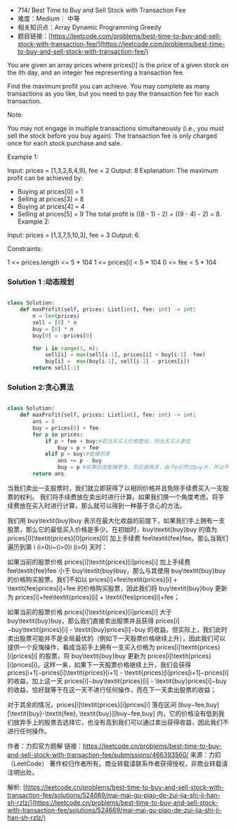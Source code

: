 * 714/ Best Time to Buy and Sell Stock with Transaction Fee
* 难度：Medium｜ 中等
* 相关知识点：Array Dynamic Programming Greedy
* 题目链接：[https://leetcode.com/problems/best-time-to-buy-and-sell-stock-with-transaction-fee/](https://leetcode.com/problems/best-time-to-buy-and-sell-stock-with-transaction-fee/)

You are given an array prices where prices[i] is the price of a given stock on the ith day, and an integer fee representing a transaction fee.

Find the maximum profit you can achieve. You may complete as many transactions as you like, but you need to pay the transaction fee for each transaction.

Note:

You may not engage in multiple transactions simultaneously (i.e., you must sell the stock before you buy again).
The transaction fee is only charged once for each stock purchase and sale.
 

Example 1:

Input: prices = [1,3,2,8,4,9], fee = 2
Output: 8
Explanation: The maximum profit can be achieved by:
- Buying at prices[0] = 1
- Selling at prices[3] = 8
- Buying at prices[4] = 4
- Selling at prices[5] = 9
The total profit is ((8 - 1) - 2) + ((9 - 4) - 2) = 8.
Example 2:

Input: prices = [1,3,7,5,10,3], fee = 3
Output: 6
 

Constraints:

1 <= prices.length <= 5 * 104
1 <= prices[i] < 5 * 104
0 <= fee < 5 * 104


### Solution 1 :动态规划
```python

class Solution:
    def maxProfit(self, prices: List[int], fee: int) -> int:
        n = len(prices)
        sell = [0] * n
        buy = [0] * n
        buy[0] = -prices[0]

        for i in range(1, n):
            sell[i] = max(sell[i-1], prices[i] + buy[i-1] -fee)
            buy[i] =  max(buy[i-1], sell[i-1] - prices[i])
        return sell[-1]
```


### Solution 2:贪心算法
```python

class Solution:
    def maxProfit(self, prices: List[int], fee: int) -> int:
        ans = 0
        buy = prices[0] + fee
        for p in prices:
            if p + fee < buy:#若当天买入价格更低，则当天买入更优
                buy = p + fee
            elif p > buy:#能赚则卖
                ans += p - buy 
                buy = p #如果后面能赚更多，则后面再卖，由于p必然比buy大，所以不影响后续买入
        return ans
```
当我们卖出一支股票时，我们就立即获得了以相同价格并且免除手续费买入一支股票的权利。
我们将手续费放在卖出时进行计算。如果我们换一个角度考虑，将手续费放在买入时进行计算，那么就可以得到一种基于贪心的方法。

我们用 buy\textit{buy}buy 表示在最大化收益的前提下，如果我们手上拥有一支股票，那么它的最低买入价格是多少。在初始时，buy\textit{buy}buy 的值为 prices[0]\textit{prices}[0]prices[0] 加上手续费 fee\textit{fee}fee。那么当我们遍历到第 i (i>0)i~(i>0)i (i>0) 天时：

如果当前的股票价格 prices[i]\textit{prices}[i]prices[i] 加上手续费 fee\textit{fee}fee 小于 buy\textit{buy}buy，那么与其使用 buy\textit{buy}buy 的价格购买股票，我们不如以 prices[i]+fee\textit{prices}[i] + \textit{fee}prices[i]+fee 的价格购买股票，因此我们将 buy\textit{buy}buy 更新为 prices[i]+fee\textit{prices}[i] + \textit{fee}prices[i]+fee；

如果当前的股票价格 prices[i]\textit{prices}[i]prices[i] 大于 buy\textit{buy}buy，那么我们直接卖出股票并且获得 prices[i]−buy\textit{prices}[i] - \textit{buy}prices[i]−buy 的收益。但实际上，我们此时卖出股票可能并不是全局最优的（例如下一天股票价格继续上升），因此我们可以提供一个反悔操作，看成当前手上拥有一支买入价格为 prices[i]\textit{prices}[i]prices[i] 的股票，将 buy\textit{buy}buy 更新为 prices[i]\textit{prices}[i]prices[i]。这样一来，如果下一天股票价格继续上升，我们会获得 prices[i+1]−prices[i]\textit{prices}[i+1] - \textit{prices}[i]prices[i+1]−prices[i] 的收益，加上这一天 prices[i]−buy\textit{prices}[i] - \textit{buy}prices[i]−buy 的收益，恰好就等于在这一天不进行任何操作，而在下一天卖出股票的收益；

对于其余的情况，prices[i]\textit{prices}[i]prices[i] 落在区间 [buy−fee,buy][\textit{buy}-\textit{fee}, \textit{buy}][buy−fee,buy] 内，它的价格没有低到我们放弃手上的股票去选择它，也没有高到我们可以通过卖出获得收益，因此我们不进行任何操作。

作者：力扣官方题解
链接：https://leetcode.cn/problems/best-time-to-buy-and-sell-stock-with-transaction-fee/submissions/466393560/
来源：力扣（LeetCode）
著作权归作者所有。商业转载请联系作者获得授权，非商业转载请注明出处。

解析: [https://leetcode.cn/problems/best-time-to-buy-and-sell-stock-with-transaction-fee/solutions/524669/mai-mai-gu-piao-de-zui-jia-shi-ji-han-sh-rzlz/](https://leetcode.cn/problems/best-time-to-buy-and-sell-stock-with-transaction-fee/solutions/524669/mai-mai-gu-piao-de-zui-jia-shi-ji-han-sh-rzlz/)

 
